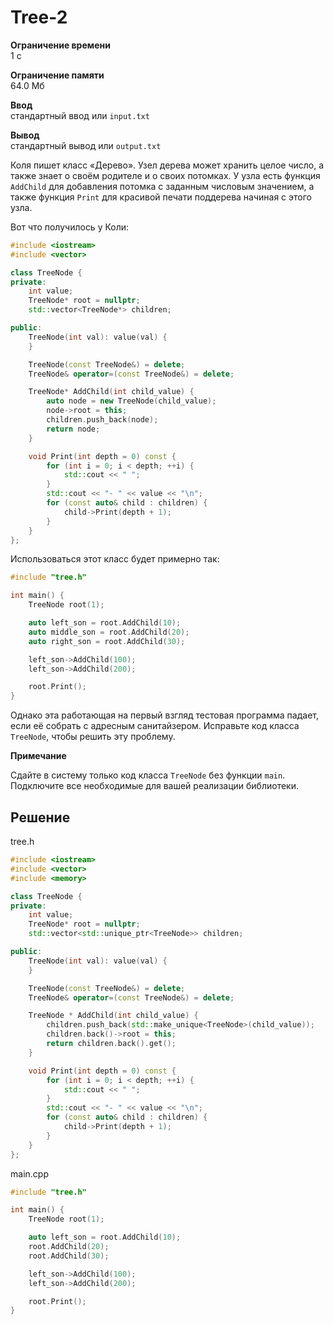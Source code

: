 # Tree-2

**Ограничение времени**  
1 с  

**Ограничение памяти**  
64.0 Мб  

**Ввод**  
стандартный ввод или `input.txt`  

**Вывод**  
стандартный вывод или `output.txt`

Коля пишет класс «Дерево». Узел дерева может хранить целое число, а также знает о своём родителе и о своих потомках. У узла есть функция `AddChild` для добавления потомка с заданным числовым значением, а также функция `Print` для красивой печати поддерева начиная с этого узла.

Вот что получилось у Коли:

```cpp
#include <iostream>
#include <vector>

class TreeNode {
private:
    int value;
    TreeNode* root = nullptr;
    std::vector<TreeNode*> children;

public:
    TreeNode(int val): value(val) {
    }

    TreeNode(const TreeNode&) = delete;
    TreeNode& operator=(const TreeNode&) = delete;

    TreeNode* AddChild(int child_value) {
        auto node = new TreeNode(child_value);
        node->root = this;
        children.push_back(node);
        return node;
    }

    void Print(int depth = 0) const {
        for (int i = 0; i < depth; ++i) {
            std::cout << " ";
        }
        std::cout << "- " << value << "\n";
        for (const auto& child : children) {
            child->Print(depth + 1);
        }
    }
};
```

Использоваться этот класс будет примерно так:

```cpp
#include "tree.h"

int main() {
    TreeNode root(1);

    auto left_son = root.AddChild(10);
    auto middle_son = root.AddChild(20);
    auto right_son = root.AddChild(30);

    left_son->AddChild(100);
    left_son->AddChild(200);

    root.Print();
}
```

Однако эта работающая на первый взгляд тестовая программа падает, если её собрать с адресным санитайзером. Исправьте код класса `TreeNode`, чтобы решить эту проблему.

**Примечание**

Сдайте в систему только код класса `TreeNode` без функции `main`. Подключите все необходимые для вашей реализации библиотеки.
## Решение

tree.h
```cpp
#include <iostream>
#include <vector>
#include <memory>

class TreeNode {
private:
    int value;
    TreeNode* root = nullptr;
    std::vector<std::unique_ptr<TreeNode>> children;

public:
    TreeNode(int val): value(val) {
    }

    TreeNode(const TreeNode&) = delete;
    TreeNode& operator=(const TreeNode&) = delete;

    TreeNode * AddChild(int child_value) {
        children.push_back(std::make_unique<TreeNode>(child_value));
        children.back()->root = this;
        return children.back().get();
    }

    void Print(int depth = 0) const {
        for (int i = 0; i < depth; ++i) {
            std::cout << " ";
        }
        std::cout << "- " << value << "\n";
        for (const auto& child : children) {
            child->Print(depth + 1);
        }
    }
};
```

main.cpp
```cpp
#include "tree.h"

int main() {
    TreeNode root(1);

    auto left_son = root.AddChild(10);
    root.AddChild(20);
    root.AddChild(30);

    left_son->AddChild(100);
    left_son->AddChild(200);

    root.Print();
}
```
